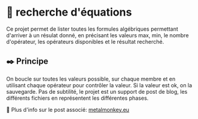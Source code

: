 # :notebook: recherche d'équations 

Ce projet permet de lister toutes les formules algébriques permettant d'arriver à un résulat donné, en précisant les valeurs max, min, le nombre d'opérateur, les opérateurs disponibles et le résultat recherché.

## :black_nib: Principe
On boucle sur toutes les valeurs possible, sur chaque membre et en utilisant chaque opérateur pour contrôler la valeur. Si la valeur est ok, on la sauvegarde.
Pas de subtilité, le projet est un support de post de blog, les différents fichiers en représentent les différentes phases.

:eyes: Plus d'info sur le post associé: [metalmonkey.eu](https://www.metalmonkey.eu/2021/04/08/recherche-de-formules-algebriques/)
